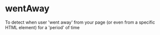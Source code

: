 wentAway
========

To detect when user 'went away' from your page (or even from a specific HTML element) for a 'period' of time
